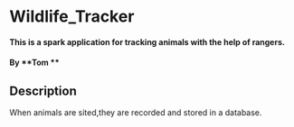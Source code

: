 # Wildlife_Tracker
#### This is a spark application for tracking animals with the help of rangers.
#### By **Tom **
## Description
When animals are sited,they are recorded and stored in a database.